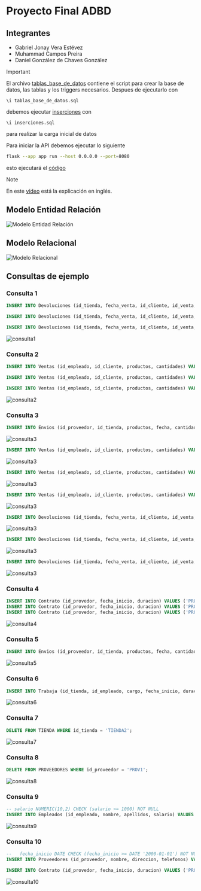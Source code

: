# Proyecto Final ADBD
## Integrantes
- Gabriel Jonay Vera Estévez
- Muhammad Campos Preira
- Daniel González de Chaves González

> [!IMPORTANT]
> El archivo [tablas_base_de_datos](tablas_base_de_datos.sql) contiene el script para crear la base de datos, las tablas y los triggers necesarios.
> Despues de ejecutarlo con
> ```psql
> \i tablas_base_de_datos.sql
> ```
> debemos ejecutar [inserciones](inserciones.sql) con
>  ```psql
> \i inserciones.sql
>  ```
>  para realizar la carga inicial de datos
>
> Para iniciar la API debemos ejecutar lo siguiente
> ```bash
> flask --app app run --host 0.0.0.0 --port=8080
> ```
> esto ejecutará el [código](app.py)

> [!NOTE]
> 
> En este [vídeo](https://www.youtube.com/watch?v=yOu4f1kMP2Q) está la explicación en inglés.

## Modelo Entidad Relación

![Modelo Entidad Relación](entidad-relacion.png)

## Modelo Relacional

![Modelo Relacional](relacional-proyecto.png)

## Consultas de ejemplo

### Consulta 1
    
```sql
INSERT INTO Devoluciones (id_tienda, fecha_venta, id_cliente, id_venta, productos, cantidades) VALUES ('TIENDA1', '2023-12-16', 45000000, 1, ARRAY['VLOL1', 'MCAM1'], ARRAY[1, 1]);

INSERT INTO Devoluciones (id_tienda, fecha_venta, id_cliente, id_venta, productos, cantidades) VALUES ('TIENDA2', '2023-12-16', 45000001, 2, ARRAY['PMOU1'], ARRAY[1]);

INSERT INTO Devoluciones (id_tienda, fecha_venta, id_cliente, id_venta, productos, cantidades) VALUES ('TIENDA2', '2023-12-16', 45000001, 2, ARRAY['PMOU1'], ARRAY[1]);
```

![consulta1](image10.png)

### Consulta 2

```sql
INSERT INTO Ventas (id_empleado, id_cliente, productos, cantidades) VALUES (99999999, 45000000, ARRAY['VLOL1', 'MCAM1'], ARRAY[1, 1]);

INSERT INTO Ventas (id_empleado, id_cliente, productos, cantidades) VALUES (99999998, 45000001, ARRAY['PMOU1'], ARRAY[2]);

INSERT INTO Ventas (id_empleado, id_cliente, productos, cantidades) VALUES (99999998, 45000001, ARRAY['PMOU1'], ARRAY[2]);
```

![consulta2](image6.png)

### Consulta 3

```sql
INSERT INTO Envios (id_proveedor, id_tienda, productos, fecha, cantidades) VALUES ('PROV1', 'TIENDA1', ARRAY['VLOL1', 'MCAM1'], '2021-01-01', ARRAY[10, 10]);
```	

![consulta3](image12.png)


```sql
INSERT INTO Ventas (id_empleado, id_cliente, productos, cantidades) VALUES (99999999, 45000000, ARRAY['VLOL1', 'MCAM1'], ARRAY[5, 25]);
```

![consulta3](image8.png)


```sql
INSERT INTO Ventas (id_empleado, id_cliente, productos, cantidades) VALUES (99999999, 45000000, ARRAY['VElDelAnillo'], ARRAY[25]);
```	

![consulta3](image15.png)

```sql
INSERT INTO Ventas (id_empleado, id_cliente, productos, cantidades) VALUES (99999999, 45000000, ARRAY['VLOL1', 'MCAM1'], ARRAY[20, 20]);
```

![consulta3](image7.png)


```sql
INSERT INTO Devoluciones (id_tienda, fecha_venta, id_cliente, id_venta, productos, cantidades) VALUES ('TIENDA2', '2023-12-20', 45000000, 2, ARRAY['VLOL1', 'MCAM1'], ARRAY[3, 3]);
```

![consulta3](image2.png)

```sql
INSERT INTO Devoluciones (id_tienda, fecha_venta, id_cliente, id_venta, productos, cantidades) VALUES ('TIENDA2', '2023-12-20', 45000000, 2, ARRAY['VLOL1', 'MCAM1'], ARRAY[18, 18]);
```

![consulta3](image19.png)


```sql
INSERT INTO Devoluciones (id_tienda, fecha_venta, id_cliente, id_venta, productos, cantidades) VALUES ('TIENDA2', '2023-12-20', 45000000, 1, ARRAY['VLOL2', 'MCAM1'], ARRAY[3, 3]);
```

![consulta3](image18.png)

### Consulta 4

```sql
INSERT INTO Contrato (id_provedor, fecha_inicio, duracion) VALUES ('PROV1', '2020-01-01', 365*5);
INSERT INTO Contrato (id_provedor, fecha_inicio, duracion) VALUES ('PROV2', '2020-01-01', 365*5);
INSERT INTO Contrato (id_provedor, fecha_inicio, duracion) VALUES ('PROV3', '2020-01-01', 365);
```

![consulta4](image3.png)


### Consulta 5

```sql
INSERT INTO Envios (id_proveedor, id_tienda, productos, fecha, cantidades) VALUES ('PROV3', 'TIENDA2', ARRAY['PMOU1'], '2020-01-01', ARRAY[20]);
```

![consulta5](image17.png)

### Consulta 6

```sql
INSERT INTO Trabaja (id_tienda, id_empleado, cargo, fecha_inicio, duracion) VALUES ('TIENDA2', 99999998, 'Cajero', '2020-05-01', 365);
```

![consulta6](image4.png)

### Consulta 7

```sql
DELETE FROM TIENDA WHERE id_tienda = 'TIENDA2';
```

![consulta7](image20.png)

### Consulta 8

```sql
DELETE FROM PROVEEDORES WHERE id_proveedor = 'PROV1';
```

![consulta8](image16.png)

### Consulta 9

```sql
-- salario NUMERIC(10,2) CHECK (salario >= 1000) NOT NULL
INSERT INTO Empleados (id_empleado, nombre, apellidos, salario) VALUES (99999997, 'Empleado 3', 'Apellido 1', 999);
```

![consulta9](image14.png)

### Consulta 10

```sql
--   fecha_inicio DATE CHECK (fecha_inicio >= DATE '2000-01-01') NOT NULL
INSERT INTO Proveedores (id_proveedor, nombre, direccion, telefonos) VALUES ('PROV4', 'Proveedor 4', 'Calle 4', ARRAY['444444444']);

INSERT INTO Contrato (id_provedor, fecha_inicio, duracion) VALUES ('PROV4', '1999-12-31', 365*5);
```

![consulta10](image13.png)

